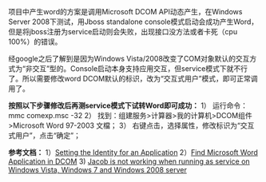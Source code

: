 <!---
markmeta_author: wongoo
markmeta_date: 2013-07-16 14:23:26
excerpt: 如何解决Windows Server 2008 服务启动不能调用Office DCOM转Word的问题
slug: windows2008-call-dcom-problem
markmeta_title: 如何解决Windows Server 2008 服务启动不能调用Office DCOM转Word的问题
wordpress_id: 456
markmeta_categories: Experience
-->

项目中产生word的方案是调用Microsoft DCOM API动态产生，在Windows Server 2008下测试，用Jboss standalone console模式启动会成功产生Word，但是将jboss注册为service启动则会失败，出现接口没方法或者卡死（cpu 100%）的错误。

经google之后了解到是因为Windows Vista/2008改变了COM对象默认的交互方式为“非交互”型的。Console启动本身支持应用交互，但service模式下就不行了。所以需要修改word DCOM默认的标识，改为“交互式用户”模式，即可正常调用了。

**按照以下步骤修改后再测service模式下试转Word即可成功：**
1） 运行命令： mmc comexp.msc -32
2） 找到：组建服务>计算器>我的计算机>DCOM组件>Microsoft Word 97-2003 文檔；
3） 右键点击，选择属性，修改标识为“交互式用户”，点击“确定”；

**参考文档：**
1）[Setting the Identity for an Application](http://msdn.microsoft.com/en-us/library/ms678426%5C#setting_the_identity_for_an_application)
2）[Find Microsoft Word Application in DCOM](http://forums.asp.net/t/1110648.aspx/1)
3) [Jacob is not working when running as service on Windows Vista, Windows 7 and Windows 2008 server](http://sourceforge.net/p/jacob-project/bugs/86/)
